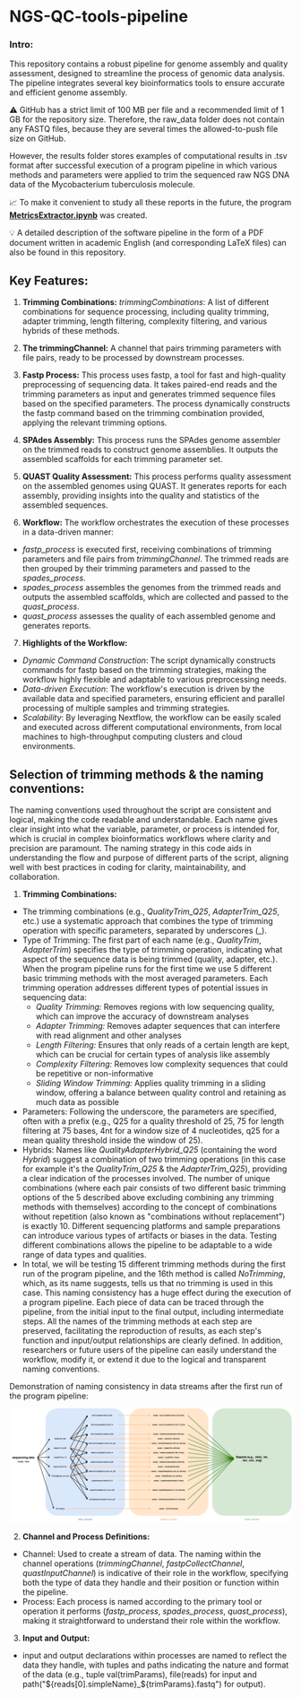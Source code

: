# NGS-QC-tools-pipeline

### Intro:
This repository contains a robust pipeline for genome assembly and quality assessment, designed to streamline the process of genomic data analysis. The pipeline integrates several key bioinformatics tools to ensure accurate and efficient genome assembly.

⚠️ GitHub has a strict limit of 100 MB per file and a recommended limit of 1 GB for the repository size. Therefore, the raw_data folder does not contain any FASTQ files, because they are several times the allowed-to-push file size on GitHub. 

However, the results folder stores examples of computational results in .tsv format after successful execution of a program pipeline in which various methods and parameters were applied to trim the sequenced raw NGS DNA data of the Mycobacterium tuberculosis molecule. 

📈 To make it convenient to study all these reports in the future, the program [**MetricsExtractor.ipynb**](/MetricsExtractor.ipynb) was created.

💡 A detailed description of the software pipeline in the form of a PDF document written in academic English (and corresponding LaTeX files) can also be found in this repository. 


## Key Features:

1. **Trimming Combinations:**
_trimmingCombinations_: A list of different combinations for sequence processing, including quality trimming, adapter trimming, length filtering, complexity filtering, and various hybrids of these methods.

2. **The trimmingChannel:** A channel that pairs trimming parameters with file pairs, ready to be processed by downstream processes.

3. **Fastp Process:** This process uses fastp, a tool for fast and high-quality preprocessing of sequencing data. It takes paired-end reads and the trimming parameters as input and generates trimmed sequence files based on the specified parameters. The process dynamically constructs the fastp command based on the trimming combination provided, applying the relevant trimming options.

4. **SPAdes Assembly:** This process runs the SPAdes genome assembler on the trimmed reads to construct genome assemblies. It outputs the assembled scaffolds for each trimming parameter set.

5. **QUAST Quality Assessment:** This process performs quality assessment on the assembled genomes using QUAST. It generates reports for each assembly, providing insights into the quality and statistics of the assembled sequences.

6. **Workflow:** The workflow orchestrates the execution of these processes in a data-driven manner:
- _fastp_process_ is executed first, receiving combinations of trimming parameters and file pairs from _trimmingChannel_. The trimmed reads are then grouped by their trimming parameters and passed to the _spades_process_.
- _spades_process_ assembles the genomes from the trimmed reads and outputs the assembled scaffolds, which are collected and passed to the _quast_process_.
- _quast_process_ assesses the quality of each assembled genome and generates reports.
  
7. **Highlights of the Workflow:**
- _Dynamic Command Construction_: The script dynamically constructs commands for fastp based on the trimming strategies, making the workflow highly flexible and adaptable to various preprocessing needs.
- _Data-driven Execution_: The workflow's execution is driven by the available data and specified parameters, ensuring efficient and parallel processing of multiple samples and trimming strategies.
- _Scalability_: By leveraging Nextflow, the workflow can be easily scaled and executed across different computational environments, from local machines to high-throughput computing clusters and cloud environments.

## Selection of trimming methods & the naming conventions:

The naming conventions used throughout the script are consistent and logical, making the code readable and understandable. Each name gives clear insight into what the variable, parameter, or process is intended for, which is crucial in complex bioinformatics workflows where clarity and precision are paramount. The naming strategy in this code aids in understanding the flow and purpose of different parts of the script, aligning well with best practices in coding for clarity, maintainability, and collaboration.

1. **Trimming Combinations:**
- The trimming combinations (e.g., _QualityTrim_Q25_, _AdapterTrim_Q25_, etc.) use a systematic approach that combines the type of trimming operation with specific parameters, separated by underscores (_).
- Type of Trimming: The first part of each name (e.g., _QualityTrim_, _AdapterTrim_) specifies the type of trimming operation, indicating what aspect of the sequence data is being trimmed (quality, adapter, etc.). When the program pipeline runs for the first time we use 5 different basic trimming methods with the most averaged parameters. Each trimming operation addresses different types of potential issues in sequencing data:
    - _Quality Trimming:_ Removes regions with low sequencing quality, which can improve the accuracy of downstream analyses
    - _Adapter Trimming:_ Removes adapter sequences that can interfere with read alignment and other analyses
    - _Length Filtering:_ Ensures that only reads of a certain length are kept, which can be crucial for certain types of analysis like assembly
    - _Complexity Filtering:_ Removes low complexity sequences that could be repetitive or non-informative
    - _Sliding Window Trimming:_ Applies quality trimming in a sliding window, offering a balance between quality control and retaining as much data as possible
- Parameters: Following the underscore, the parameters are specified, often with a prefix (e.g., Q25 for a quality threshold of 25, 75 for length filtering at 75 bases, 4nt for a window size of 4 nucleotides, q25 for а mean quality threshold inside the window of 25).
- Hybrids: Names like _QualityAdapterHybrid_Q25_ (containing the word _Hybrid_) suggest a combination of two trimming operations (in this case for example it's the _QualityTrim_Q25_ & the _AdapterTrim_Q25_), providing a clear indication of the processes involved. The number of unique combinations (where each pair consists of two different basic trimming options of the 5 described above excluding combining any trimming methods with themselves) according to the concept of combinations without repetition (also known as "combinations without replacement") is exactly 10. Different sequencing platforms and sample preparations can introduce various types of artifacts or biases in the data. Testing different combinations allows the pipeline to be adaptable to a wide range of data types and qualities.
- In total, we will be testing 15 different trimming methods during the first run of the program pipeline, and the 16th method is called _NoTrimming_, which, as its name suggests, tells us that no trimming is used in this case. This naming consistency has a huge effect during the execution of a program pipeline. Each piece of data can be traced through the pipeline, from the initial input to the final output, including intermediate steps. All the names of the trimming methods at each step are preserved, facilitating the reproduction of results, as each step's function and input/output relationships are clearly defined. In addition, researchers or future users of the pipeline can easily understand the workflow, modify it, or extend it due to the logical and transparent naming conventions.

Demonstration of naming consistency in data streams after the first run of the program pipeline:


![NGS-QC-tools-pipeline](images/NGS-pipeline.drawio.png)

2. **Channel and Process Definitions:**
- Channel: Used to create a stream of data. The naming within the channel operations (_trimmingChannel_, _fastpCollectChannel_, _quastInputChannel_) is indicative of their role in the workflow, specifying both the type of data they handle and their position or function within the pipeline.
- Process: Each process is named according to the primary tool or operation it performs (_fastp_process_, _spades_process_, _quast_process_), making it straightforward to understand their role within the workflow.
3. **Input and Output:**
- input and output declarations within processes are named to reflect the data they handle, with tuples and paths indicating the nature and format of the data (e.g., tuple val(trimParams), file(reads) for input and path("${reads[0].simpleName}_${trimParams}.fastq") for output).
